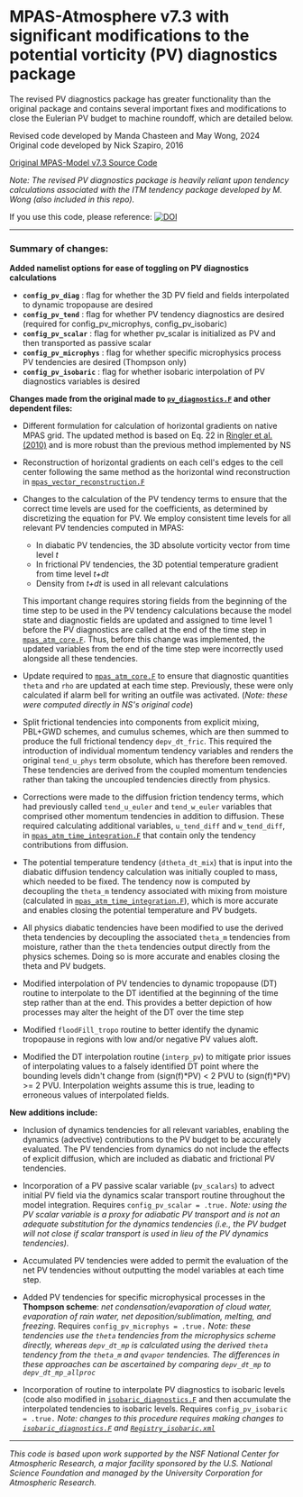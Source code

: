 # MPAS-Atmosphere v7.3 with significant modifications to the potential vorticity (PV) diagnostics package #

The revised PV diagnostics package has greater functionality than the original package and contains several important fixes and modifications to close the Eulerian PV budget to machine roundoff, which are detailed below.

Revised code developed by Manda Chasteen and May Wong, 2024\
Original code developed by Nick Szapiro, 2016

[Original MPAS-Model v7.3 Source Code](https://github.com/MPAS-Dev/MPAS-Model/tree/v7.3)

_Note: The revised PV diagnostics package is heavily reliant upon tendency calculations associated with the ITM tendency package developed by M. Wong (also included in this repo)._

If you use this code, please reference: [![DOI](https://zenodo.org/badge/781693390.svg)](https://zenodo.org/doi/10.5281/zenodo.11206291)

***

### Summary of changes: ###

**Added namelist options for ease of toggling on PV diagnostics calculations**
- **`config_pv_diag`**          : flag for whether the 3D PV field and fields interpolated to dynamic tropopause are desired
- **`config_pv_tend`**          : flag for whether PV tendency diagnostics are desired (required for config_pv_microphys, config_pv_isobaric)
- **`config_pv_scalar`**        : flag for whether pv_scalar is initialized as PV and then transported as passive scalar
- **`config_pv_microphys`**     : flag for whether specific microphysics process PV tendencies are desired (Thompson only)
- **`config_pv_isobaric`**      : flag for whether isobaric interpolation of PV diagnostics variables is desired

**Changes made from the original made to [`pv_diagnostics.F`](src/core_atmosphere/diagnostics/pv_diagnostics.F) and other dependent files:**
* Different formulation for calculation of horizontal gradients on native MPAS grid. The updated method is based on Eq. 22 in [Ringler et al. (2010)](https://doi.org/10.1016/j.jcp.2009.12.007) and is more robust than the previous method implemented by NS
  
* Reconstruction of horizontal gradients on each cell's edges to the cell center following the same method as the horizontal wind reconstruction in [`mpas_vector_reconstruction.F`](src/operators/mpas_vector_reconstruction.F)
  
* Changes to the calculation of the PV tendency terms to ensure that the correct time levels are used for the coefficients, as determined by discretizing the equation for PV. We employ consistent time levels for all relevant PV tendencies computed in MPAS:
  * In diabatic PV tendencies, the 3D absolute vorticity vector from time level _t_
  * In frictional PV tendencies, the 3D potential temperature gradient from time level _t+dt_
  * Density from _t+dt_ is used in all relevant calculations
    
  This important change requires storing fields from the beginning of the time step to be used in the PV tendency calculations because the model state and diagnostic fields are updated and assigned to time level 1 before the PV diagnostics are called at the end of the time step in [`mpas_atm_core.F`](src/core_atmosphere/mpas_atm_core.F). Thus, before this change was implemented, the updated variables from the end of the time step were incorrectly used alongside all these tendencies.

* Update required to [`mpas_atm_core.F`](src/core_atmosphere/mpas_atm_core.F) to ensure that diagnostic quantities `theta` and `rho` are updated at each time step. Previously, these were only calculated if alarm bell for writing an outfile was activated. (_Note: these were computed directly in NS's original code_)
  
* Split frictional tendencies into components from explicit mixing, PBL+GWD schemes, and cumulus schemes, which are then summed to produce the full frictional tendency `depv_dt_fric`. This required the introduction of individual momentum tendency variables and renders the original `tend_u_phys` term obsolute, which has therefore been removed. These tendencies are derived from the coupled momentum tendencies rather than taking the uncoupled tendencies directly from physics.
  
* Corrections were made to the diffusion friction tendency terms, which had previously called `tend_u_euler` and `tend_w_euler` variables that comprised other momentum tendencies in addition to diffusion. These required calculating additional variables, `u_tend_diff` and `w_tend_diff`, in [`mpas_atm_time_integration.F`](src/core_atmosphere/mpas_atm_time_integration.F) that contain only the tendency contributions from diffusion.
  
* The potential temperature tendency (`dtheta_dt_mix`) that is input into the diabatic diffusion tendency calculation was initially coupled to mass, which needed to be fixed. The tendency now is computed by decoupling the `theta_m` tendency associated with mixing from moisture (calculated in [`mpas_atm_time_integration.F`](src/core_atmosphere/mpas_atm_time_integration.F)), which is more accurate and enables closing the potential temperature and PV budgets.
  
* All physics diabatic tendencies have been modified to use the derived theta tendencies by decoupling the associated `theta_m` tendencies from moisture, rather than the `theta` tendencies output directly from the physics schemes. Doing so is more accurate and enables closing the theta and PV budgets.
  
* Modified interpolation of PV tendencies to dynamic tropopause (DT) routine to interpolate to the DT identified at the beginning of the time step rather than at the end. This provides a better depiction of how processes may alter the height of the DT over the time step

* Modified `floodFill_tropo` routine to better identify the dynamic tropopause in regions with low and/or negative PV values aloft.

* Modified the DT interpolation routine (`interp_pv`) to mitigate prior issues of interpolating values to a falsely identified DT point where the bounding levels didn't change from (sign(f)*PV) < 2 PVU to (sign(f)*PV) >= 2 PVU. Interpolation weights assume this is true, leading to erroneous values of interpolated fields.


**New additions include:**
* Inclusion of dynamics tendencies for all relevant variables, enabling the dynamics (advective) contributions to the PV budget to be accurately evaluated. The PV tendencies from dynamics do not include the effects of explicit diffusion, which are included as diabatic and frictional PV tendencies.

* Incorporation of a PV passive scalar variable (`pv_scalars`) to advect initial PV field via the dynamics scalar transport routine throughout the model integration. Requires `config_pv_scalar = .true.` _Note: using the PV scalar variable is a proxy for adiabatic PV transport and is not an adequate substitution for the dynamics tendencies (i.e., the PV budget will not close if scalar transport is used in lieu of the PV dynamics tendencies)._
  
* Accumulated PV tendencies were added to permit the evaluation of the net PV tendencies without outputting the model variables at each time step.

* Added PV tendencies for specific microphysical processes in the **Thompson scheme**: _net condensation/evaporation of cloud water, evaporation of rain water, net deposition/sublimation, melting, and freezing_. Requires `config_pv_microphys = .true.` _Note: these tendencies use the `theta` tendencies from the microphysics scheme directly, whereas `depv_dt_mp` is calculated using the derived `theta` tendency from the `theta_m` and `qvapor` tendencies. The differences in these approaches can be ascertained by comparing `depv_dt_mp` to `depv_dt_mp_allproc`_

*  Incorporation of routine to interpolate PV diagnostics to isobaric levels (code also modified in [`isobaric_diagnostics.F`](src/core_atmosphere/diagnostics/isobaric_diagnostics.F) 
  and then accumulate the interpolated tendencies to isobaric levels. Requires `config_pv_isobaric = .true.` _Note: changes to this procedure requires making changes to [`isobaric_diagnostics.F`](src/core_atmosphere/diagnostics/isobaric_diagnostics.F) and [`Registry_isobaric.xml`](src/core_atmosphere/diagnostics/Registry_isobaric.xml)_


***

_This code is based upon work supported by the NSF National Center for Atmospheric Research, a major facility sponsored by the U.S. National Science Foundation and managed by the University Corporation for Atmospheric Research._ 
